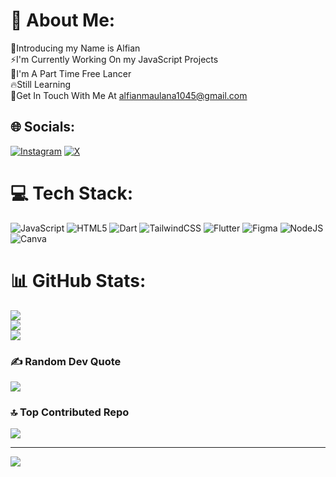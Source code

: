 # 💫 About Me:
🌟Introducing my Name is Alfian <br>⚡I'm Currently Working On my JavaScript Projects<br>🔭I'm A Part Time Free Lancer<br>🔥Still Learning <br>📧Get In Touch With Me At alfianmaulana1045@gmail.com


## 🌐 Socials:
[![Instagram](https://img.shields.io/badge/Instagram-%23E4405F.svg?logo=Instagram&logoColor=white)](https://instagram.com/halfiyann) [![X](https://img.shields.io/badge/X-black.svg?logo=X&logoColor=white)](https://x.com/i1y4n) 

# 💻 Tech Stack:
![JavaScript](https://img.shields.io/badge/javascript-%23323330.svg?style=for-the-badge&logo=javascript&logoColor=%23F7DF1E) ![HTML5](https://img.shields.io/badge/html5-%23E34F26.svg?style=for-the-badge&logo=html5&logoColor=white) ![Dart](https://img.shields.io/badge/dart-%230175C2.svg?style=for-the-badge&logo=dart&logoColor=white) ![TailwindCSS](https://img.shields.io/badge/tailwindcss-%2338B2AC.svg?style=for-the-badge&logo=tailwind-css&logoColor=white) ![Flutter](https://img.shields.io/badge/Flutter-%2302569B.svg?style=for-the-badge&logo=Flutter&logoColor=white) ![Figma](https://img.shields.io/badge/figma-%23F24E1E.svg?style=for-the-badge&logo=figma&logoColor=white) ![NodeJS](https://img.shields.io/badge/node.js-6DA55F?style=for-the-badge&logo=node.js&logoColor=white) ![Canva](https://img.shields.io/badge/Canva-%2300C4CC.svg?style=for-the-badge&logo=Canva&logoColor=white)
# 📊 GitHub Stats:
![](https://github-readme-stats.vercel.app/api?username=i1y4n&theme=dark&hide_border=false&include_all_commits=false&count_private=false)<br/>
![](https://github-readme-streak-stats.herokuapp.com/?user=i1y4n&theme=dark&hide_border=false)<br/>
![](https://github-readme-stats.vercel.app/api/top-langs/?username=i1y4n&theme=dark&hide_border=false&include_all_commits=false&count_private=false&layout=compact)

### ✍️ Random Dev Quote
![](https://quotes-github-readme.vercel.app/api?type=horizontal&theme=dark)

### 🔝 Top Contributed Repo
![](https://github-contributor-stats.vercel.app/api?username=i1y4n&limit=5&theme=shadow_red&combine_all_yearly_contributions=true)

---
[![](https://visitcount.itsvg.in/api?id=i1y4n&icon=6&color=0)](https://visitcount.itsvg.in)

<!-- Proudly created with GPRM ( https://gprm.itsvg.in ) -->
